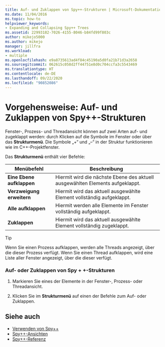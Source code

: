 ```yaml
---
title: Auf- und Zuklappen von Spy++-Strukturen | Microsoft-Dokumentation
ms.date: 11/04/2016
ms.topic: how-to
helpviewer_keywords:
- Expanding and Collapsing Spy++ Trees
ms.assetid: 22993182-7026-4155-8046-b84fd99f803c
author: mikejo5000
ms.author: mikejo
manager: jillfra
ms.workload:
- multiple
ms.openlocfilehash: e9a8735613ad4f84c45190a5d0fa21b71d3a2658
ms.sourcegitcommit: 062615c058d2ff44751e8d0c704ccfa3c5543469
ms.translationtype: HT
ms.contentlocale: de-DE
ms.lasthandoff: 09/22/2020
ms.locfileid: "90852086"
---
```

# <a name="how-to-expand-and-collapse-spy-trees"></a>Vorgehensweise: Auf- und Zuklappen von Spy++-Strukturen
Fenster-, Prozess- und Threadansicht können auf zwei Arten auf- und zugeklappt werden: durch Klicken auf die Symbole im Fenster oder über das **Strukturmenü**. Die Symbole „+“ und „–“ in der Struktur funktionieren wie im C++-Projektfenster.

 Das **Strukturmenü** enthält vier Befehle:

|Menübefehl|Beschreibung|
|------------------|-----------------|
|**Eine Ebene aufklappen**|Hiermit wird die nächste Ebene des aktuell ausgewählten Elements aufgeklappt.|
|**Verzweigung erweitern**|Hiermit wird das aktuell ausgewählte Element vollständig aufgeklappt.|
|**Alle aufklappen**|Hiermit werden alle Elemente im Fenster vollständig aufgeklappt.|
|**Zuklappen**|Hiermit wird das aktuell ausgewählte Element vollständig zugeklappt.|

> [!TIP]
> Wenn Sie einen Prozess aufklappen, werden alle Threads angezeigt, über die dieser Prozess verfügt. Wenn Sie einen Thread aufklappen, wird eine Liste aller Fenster angezeigt, über die dieser verfügt.

### <a name="to-expand-or-collapse-spy-trees"></a>Auf- oder Zuklappen von Spy + +-Strukturen

1. Markieren Sie eines der Elemente in der Fenster-, Prozess- oder Threadansicht.

2. Klicken Sie im **Strukturmenü** auf einen der Befehle zum Auf- oder Zuklappen.

## <a name="see-also"></a>Siehe auch
- [Verwenden von Spy++](../debugger/using-spy-increment.md)
- [Spy++-Ansichten](../debugger/spy-increment-views.md)
- [Spy++-Referenz](../debugger/spy-increment-reference.md)